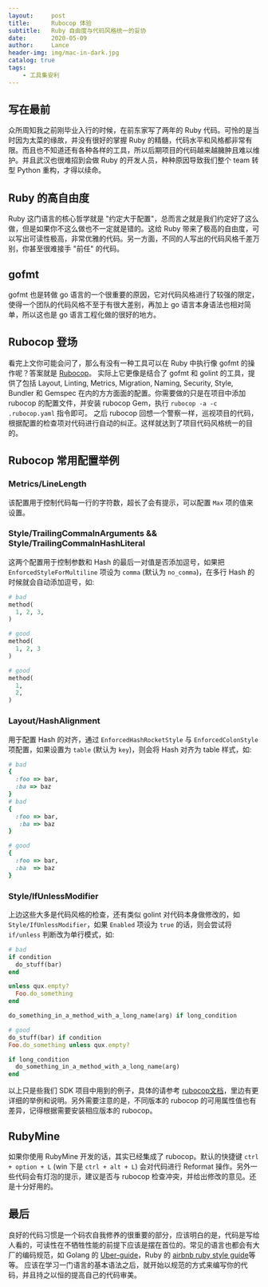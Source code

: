 ```yaml
---
layout:     post
title:      Rubocop 体验
subtitle:   Ruby 自由度与代码风格统一的妥协
date:       2020-05-09
author:     Lance
header-img: img/mac-in-dark.jpg
catalog: true
tags:
    - 工具集安利
---
```



## 写在最前

众所周知我之前刚毕业入行的时候，在前东家写了两年的 Ruby 代码。可怜的是当时因为太菜的缘故，并没有很好的掌握 Ruby 的精髓，代码水平和风格都非常有限。而且也不知道还有各种各样的工具，所以后期项目的代码越来越臃肿且难以维护。并且武汉也很难招到会做 Ruby 的开发人员，种种原因导致我们整个 team 转型 Python 重构，才得以续命。

## Ruby 的高自由度

Ruby 这门语言的核心哲学就是 "约定大于配置"，总而言之就是我们约定好了这么做，但是如果你不这么做也不一定就是错的。这给 Ruby 带来了极高的自由度，可以写出可读性极高，非常优雅的代码。另一方面，不同的人写出的代码风格千差万别，你甚至很难接手 "前任" 的代码。

## gofmt

gofmt 也是转做 go 语言的一个很重要的原因，它对代码风格进行了较强的限定，使得一个团队的代码风格不至于有很大差别，再加上 go 语言本身语法也相对简单，所以这也是 go 语言工程化做的很好的地方。

## Rubocop 登场

看完上文你可能会问了，那么有没有一种工具可以在 Ruby 中执行像 gofmt 的操作呢？答案就是 [Rubocop](https://docs.rubocop.org/en/stable/)。
实际上它更像是结合了 gofmt 和 golint 的工具，提供了包括 Layout, Linting, Metrics, Migration, Naming, Security, Style, Bundler 和 Gemspec 在内的方方面面的配置。你需要做的只是在项目中添加 rubocop 的配置文件，并安装 rubocop Gem，执行 `rubocop -a -c .rubocop.yaml` 指令即可。
之后 rubocop 回想一个警察一样，巡视项目的代码，根据配置的检查项对代码进行自动的纠正。这样就达到了项目代码风格统一的目的。

## Rubocop 常用配置举例

### Metrics/LineLength

该配置用于控制代码每一行的字符数，超长了会有提示，可以配置 `Max` 项的值来设置。

### Style/TrailingCommaInArguments && Style/TrailingCommaInHashLiteral

这两个配置用于控制参数和 Hash 的最后一对值是否添加逗号，如果把 `EnforcedStyleForMultiline` 项设为 `comma` (默认为 `no_comma`)，在多行 Hash 的时候就会自动添加逗号，如:
```ruby
# bad
method(
  1, 2, 3,
)

# good
method(
  1, 2, 3
)

# good
method(
  1,
  2,
)
```

### Layout/HashAlignment

用于配置 Hash 的对齐，通过 `EnforcedHashRocketStyle` 与 `EnforcedColonStyle` 项配置，如果设置为 `table` (默认为 `key`)，则会将 Hash 对齐为 table 样式，如:
```ruby
# bad
{
  :foo => bar,
  :ba => baz
}
# bad
{
  :foo => bar,
   :ba => baz
}

# good
{
  :foo => bar,
  :ba  => baz
}
```

### Style/IfUnlessModifier

上边这些大多是代码风格的检查，还有类似 golint 对代码本身做修改的，如 `Style/IfUnlessModifier`，如果 `Enabled` 项设为 `true` 的话，则会尝试将 `if/unless` 判断改为单行模式，如:
```ruby
# bad
if condition
  do_stuff(bar)
end

unless qux.empty?
  Foo.do_something
end

do_something_in_a_method_with_a_long_name(arg) if long_condition

# good
do_stuff(bar) if condition
Foo.do_something unless qux.empty?

if long_condition
  do_something_in_a_method_with_a_long_name(arg)
end
``` 

以上只是些我们 SDK 项目中用到的例子，具体的请参考 [rubocop文档](https://docs.rubocop.org/en/stable/)，里边有更详细的举例和说明。另外需要注意的是，不同版本的 rubocop 的可用属性值也有差异，记得根据需要安装相应版本的 rubocop。

## RubyMine

如果你使用 RubyMine 开发的话，其实已经集成了 rubocop。默认的快捷键 `ctrl + option + L` (win 下是 `ctrl + alt + L`) 会对代码进行 Reformat 操作。另外一些代码会有灯泡的提示，建议是否与 rubocop 检查冲突，并给出修改的意见。还是十分好用的。

## 最后

良好的代码习惯是一个码农自我修养的很重要的部分，应该明白的是，代码是写给人看的，可读性在不牺牲性能的前提下应该是摆在首位的。常见的语言也都会有大厂的编码规范，如 Golang 的 [Uber-guide](https://github.com/uber-go/guide)，Ruby 的 [airbnb ruby style guide](https://github.com/airbnb/ruby)等等。
应该在学习一门语言的基本语法之后，就开始以规范的方式来编写你的代码，并且持之以恒的提高自己的代码审美。
